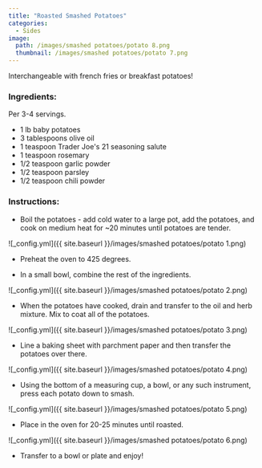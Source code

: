 ```yaml
---
title: "Roasted Smashed Potatoes"
categories:
  - Sides
image:
  path: /images/smashed potatoes/potato 8.png
  thumbnail: /images/smashed potatoes/potato 7.png
---
```


Interchangeable with french fries or breakfast potatoes!

### Ingredients:

Per 3-4 servings.

* 1 lb baby potatoes
* 3 tablespoons olive oil
* 1 teaspoon Trader Joe's 21 seasoning salute
* 1 teaspoon rosemary
* 1/2 teaspoon garlic powder
* 1/2 teaspoon parsley
* 1/2 teaspoon chili powder


### Instructions:

* Boil the potatoes - add cold water to a large pot, add the potatoes, and cook on medium heat for ~20 minutes until potatoes are tender.

![_config.yml]({{ site.baseurl }}/images/smashed potatoes/potato 1.png)

* Preheat the oven to 425 degrees.

* In a small bowl, combine the rest of the ingredients.

![_config.yml]({{ site.baseurl }}/images/smashed potatoes/potato 2.png)

* When the potatoes have cooked, drain and transfer to the oil and herb mixture. Mix to coat all of the potatoes.

![_config.yml]({{ site.baseurl }}/images/smashed potatoes/potato 3.png)

* Line a baking sheet with parchment paper and then transfer the potatoes over there. 

![_config.yml]({{ site.baseurl }}/images/smashed potatoes/potato 4.png)

* Using the bottom of a measuring cup, a bowl, or any such instrument, press each potato down to smash.

![_config.yml]({{ site.baseurl }}/images/smashed potatoes/potato 5.png)

* Place in the oven for 20-25 minutes until roasted. 

![_config.yml]({{ site.baseurl }}/images/smashed potatoes/potato 6.png)

* Transfer to a bowl or plate and enjoy!
